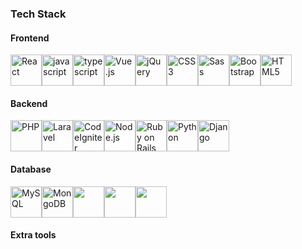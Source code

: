 ### Tech Stack

#### Frontend
<div style="display:flex">
  <img height="50" src="https://github.com/get-icon/geticon/raw/master/icons/react.svg" alt="React" />
  <img height="50" src="https://github.com/get-icon/geticon/raw/master/icons/javascript.svg" alt="javascript" />
  <img height="50" src="https://github.com/get-icon/geticon/raw/master/icons/typescript-icon.svg" alt="typescript" />
  <img height="50" src="https://github.com/get-icon/geticon/raw/master/icons/vue.svg" alt="Vue.js"/>
  <img height="50" src="https://github.com/get-icon/geticon/raw/master/icons/jquery-icon.svg" alt="jQuery" />
  <img height="50" src="https://github.com/get-icon/geticon/raw/master/icons/css-3.svg" alt="CSS3" />
  <img height="50" src="https://github.com/get-icon/geticon/raw/master/icons/sass.svg" alt="Sass" />
  <img height="50" src="https://github.com/get-icon/geticon/raw/master/icons/bootstrap.svg" alt="Bootstrap"/>
  <img height="50" src="https://github.com/get-icon/geticon/raw/master/icons/html-5.svg" alt="HTML5" />
</div>

#### Backend
<div style="display:flex">
  <img height="50" src="https://github.com/get-icon/geticon/raw/master/icons/php.svg" alt="PHP" />
  <img height="50" src="https://github.com/get-icon/geticon/raw/master/icons/laravel.svg" alt="Laravel" />
  <img height="50" src="https://github.com/get-icon/geticon/raw/master/icons/codeigniter.svg" alt="CodeIgniter"/>
  <img height="50" style="background-color:white" src="https://github.com/get-icon/geticon/raw/master/icons/nodejs-icon.svg" alt="Node.js" />
  <!-- <img height="50" src="https://github.com/get-icon/geticon/raw/master/icons/express.svg" alt="Express" /> -->
  <img height="50" src="https://github.com/tomchen/stack-icons/blob/master/logos/rails.svg" alt="Ruby on Rails" />
  <img height="50" src="https://github.com/get-icon/geticon/raw/master/icons/python.svg" alt="Python" />
  <img height="50" src="https://github.com/get-icon/geticon/raw/master/icons/django.svg" alt="Django" />
</div>

#### Database
<div style="display:flex">
<img height="50" src="https://github.com/get-icon/geticon/raw/master/icons/mysql.svg" alt="MySQL"/>
  <img height="50" src="https://github.com/get-icon/geticon/raw/master/icons/mongodb-icon.svg" alt="MongoDB" >
  <img height="50" src="https://github.com/tomchen/stack-icons/blob/master/logos/postgresql.svg">
  <img height="50" src="https://github.com/tomchen/stack-icons/blob/master/logos/mariadb-icon.svg">
  <img height="50" src="https://github.com/tomchen/stack-icons/blob/master/logos/firebase.svg">
</div>


#### Extra tools
<div style="display:flex">

</div>
